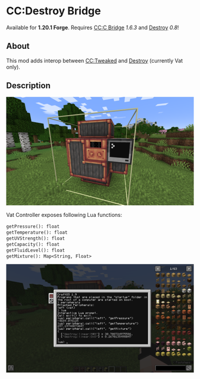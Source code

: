 # CC:Destroy Bridge

Available for **1.20.1 Forge**.
Requires [CC:C Bridge](https://github.com/tweaked-programs/cccbridge) *1.6.3* and [Destroy](https://github.com/petrolpark/Destroy/) *0.8*!

  
About
-----
This mod adds interop between [CC:Tweaked](https://github.com/cc-tweaked/cc-tweaked) and [Destroy](https://github.com/petrolpark/Destroy/) (currently Vat only).

Description
-----------
![vat_with_computer.png](https://github.com/Penta0308/ccdbridge/blob/main/docs/vat_with_computer.png "vat_with_computer.png")


Vat Controller exposes following Lua functions:
```
getPressure(): float
getTemperature(): float
getUVStrength(): float
getCapacity(): float
getFluidLevel(): float
getMixture(): Map<String, Float>
```

![screen_with_periph.png](https://github.com/Penta0308/ccdbridge/blob/main/docs/screen_with_periph.png "screen_with_periph.png")
